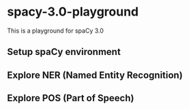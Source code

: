# spacy-3.0-playground
This is a playground for spaCy 3.0

## Setup spaCy environment

## Explore NER (Named Entity Recognition)

## Explore POS (Part of Speech)
